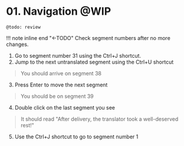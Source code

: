 # 01. Navigation @WIP

	@todo: review

<!--
- Ctrl+U
- Enter / Ctrl+Enter
- Double click
- Ctrl+J
-->

<!---Check segment numbers!!-->
!!! note inline end "←TODO"
	Check segment numbers after no more changes.
1. Go to segment number 31 using the Ctrl+J shortcut.
2. Jump to the next untranslated segment using the Ctrl+U shortcut
>You should arrive on segment 38
3. Press Enter to move the next segment
>You should be on segment 39
4. Double click on the last segment you see
>It should read "After delivery, the translator took a well-deserved rest!"
5. Use the Ctrl+J shortcut to go to segment number 1
